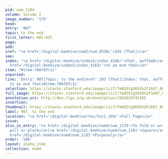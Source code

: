 ```yaml
---
pid: num_1184
volume: Volume 2
image_number: '179'
head: 
entry: '907'
topic: to the end
first_letter: 901-925
page: 
add: 
xref: "<a href='/digital-beehive/num2/num_0330/'>293 [That]</a>"
see: 
index: "<a href='/digital-beehive/index5/index_4106/'>that, auffdaß</a>|<a href='/digital-beehive/index4/index_3237/'>purposely</a>|<a
  href='/digital-beehive/index5/index_4163/'>to ye end that</a>"
item: "#item-786fd7c1c"
unparsed: 
line: 'Entry: 907|Topic: to the end|Xref: 293 [That]|Index: that, auffdaß|Index: purposely|Index:
  to ye end that|#item-786fd7c1c'
selection: https://stacks.stanford.edu/image/iiif/fm855tg5659%2F1607_0646/408,2162,2788,189/full/0/default.jpg
full_image: https://stacks.stanford.edu/image/iiif/fm855tg5659%2F1607_0646/full/full/0/default.jpg
annotation_uri: http://dev.llgc.org.uk/annotation/1582829741365
insertion: 
thumbnail: https://stacks.stanford.edu/image/iiif/fm855tg5659%2F1607_0646/408,2162,600,180/250,/0/default.jpg
label: 907. to the end
location: "<a href='/digital-beehive/toc/toc2_169/'>Full Page</a>"
issue: 
also_in_entry: "<a href='/digital-beehive/num4/num_1179'>To fold or wrap</a>|<a href='/digital-beehive/num4/num_1180'>To
  pull or pluck</a>|<a href='/digital-beehive/num4/num_1181'>Square</a>|<a href='/digital-beehive/num4/num_1182'>Mason</a>|<a
  href='/digital-beehive/num4/num_1183'>Purposely</a>"
order: '106'
layout: alpha_item
collection: num4
---
```

